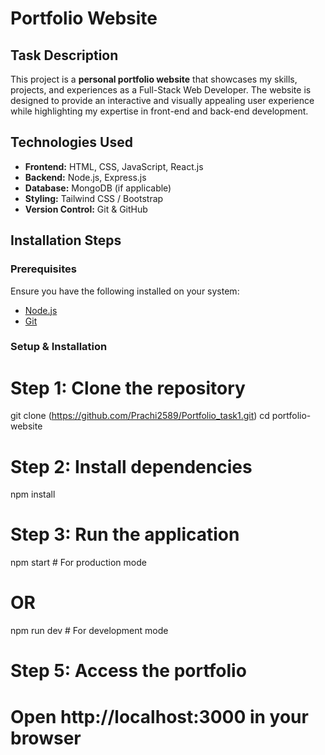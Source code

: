 # Portfolio Website

## Task Description
This project is a **personal portfolio website** that showcases my skills, projects, and experiences as a Full-Stack Web Developer.
The website is designed to provide an interactive and visually appealing user experience while highlighting my expertise in front-end and back-end development.

## Technologies Used
- **Frontend:** HTML, CSS, JavaScript, React.js
- **Backend:** Node.js, Express.js
- **Database:** MongoDB (if applicable)
- **Styling:** Tailwind CSS / Bootstrap
- **Version Control:** Git & GitHub

## Installation Steps

### Prerequisites
Ensure you have the following installed on your system:

- [Node.js](https://nodejs.org/)
- [Git](https://git-scm.com/)

### Setup & Installation

# Step 1: Clone the repository
git clone (https://github.com/Prachi2589/Portfolio_task1.git)
cd portfolio-website

# Step 2: Install dependencies
npm install

# Step 3: Run the application
npm start  # For production mode

# OR

npm run dev  # For development mode

# Step 5: Access the portfolio
# Open http://localhost:3000 in your browser
